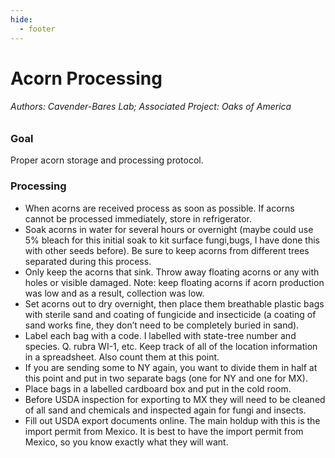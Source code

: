```yaml
---
hide:
  - footer
---
```


# Acorn Processing

###### Authors: Cavender-Bares Lab; Associated Project: Oaks of America

### Goal

Proper acorn storage and processing protocol.

### Processing

-   When acorns are received process as soon as possible. If acorns
    cannot be processed immediately, store in refrigerator.  
-   Soak acorns in water for several hours or overnight (maybe could use
    5% bleach for this initial soak to kit surface fungi,bugs, I have
    done this with other seeds before). Be sure to keep acorns from
    different trees separated during this process.
-   Only keep the acorns that sink. Throw away floating acorns or any
    with holes or visible damaged. Note: keep floating acorns if acorn
    production was low and as a result, collection was low.
-   Set acorns out to dry overnight, then place them breathable plastic
    bags with sterile sand and coating of fungicide and insecticide (a
    coating of sand works fine, they don’t need to be completely buried
    in sand).
-   Label each bag with a code. I labelled with state-tree number and
    species. Q. rubra WI-1, etc. Keep track of all of the location
    information in a spreadsheet. Also count them at this point.
-   If you are sending some to NY again, you want to divide them in half
    at this point and put in two separate bags (one for NY and one for
    MX).  
-   Place bags in a labelled cardboard box and put in the cold room.
-   Before USDA inspection for exporting to MX they will need to be
    cleaned of all sand and chemicals and inspected again for fungi and
    insects.
-   Fill out USDA export documents online. The main holdup with this is
    the import permit from Mexico. It is best to have the import permit
    from Mexico, so you know exactly what they will want.
